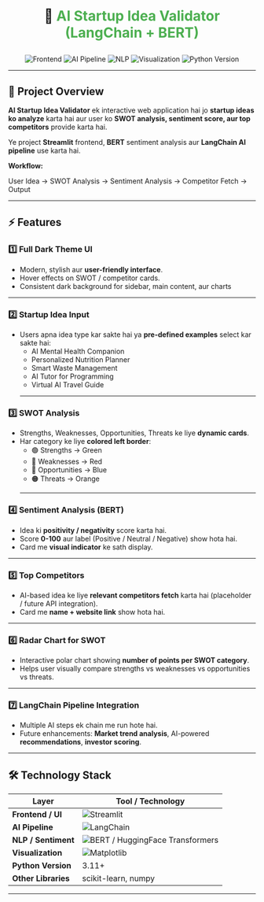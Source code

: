 # <p align="center">🚀 <span style="color:#4CAF50">AI Startup Idea Validator (LangChain + BERT)</span></p>

<p align="center">
  <img src="https://img.shields.io/badge/Frontend-Streamlit-blue?style=flat&logo=streamlit&logoColor=white" alt="Frontend"/>
  <img src="https://img.shields.io/badge/AI-Python%20%26%20LangChain-orange?style=flat&logo=python&logoColor=white" alt="AI Pipeline"/>
  <img src="https://img.shields.io/badge/NLP-BERT-red?style=flat&logo=transformers&logoColor=white" alt="NLP"/>
  <img src="https://img.shields.io/badge/Visualization-Matplotlib-lightblue?style=flat&logo=matplotlib&logoColor=black" alt="Visualization"/>
  <img src="https://img.shields.io/badge/Dependencies-Python%203.11+-yellow?style=flat" alt="Python Version"/>
</p>

---

## 🔹 **Project Overview**

**AI Startup Idea Validator** ek interactive web application hai jo **startup ideas ko analyze** karta hai aur user ko **SWOT analysis, sentiment score, aur top competitors** provide karta hai.  

Ye project **Streamlit** frontend, **BERT** sentiment analysis aur **LangChain AI pipeline** use karta hai.  

**Workflow:**

User Idea -> SWOT Analysis -> Sentiment Analysis -> Competitor Fetch -> Output

---

## ⚡ **Features**

### 1️⃣ Full Dark Theme UI
- Modern, stylish aur **user-friendly interface**.  
- Hover effects on SWOT / competitor cards.  
- Consistent dark background for sidebar, main content, aur charts
- ------------------------------------------------------------------------------------------------------------------------------

### 2️⃣ Startup Idea Input
- Users apna idea type kar sakte hai ya **pre-defined examples** select kar sakte hai:  
  - AI Mental Health Companion  
  - Personalized Nutrition Planner  
  - Smart Waste Management  
  - AI Tutor for Programming  
  - Virtual AI Travel Guide
  - -----------------------------------------------------------------------------------------

### 3️⃣ SWOT Analysis
- Strengths, Weaknesses, Opportunities, Threats ke liye **dynamic cards**.  
- Har category ke liye **colored left border**:  
  - 🟢 Strengths → Green  
  - 🔴 Weaknesses → Red  
  - 🔵 Opportunities → Blue  
  - 🟠 Threats → Orange
  - ----------------------------------------------------------------------------------------

### 4️⃣ Sentiment Analysis (BERT)
- Idea ki **positivity / negativity** score karta hai.  
- Score **0-100** aur label (Positive / Neutral / Negative) show hota hai.  
- Card me **visual indicator** ke sath display.
---------------------------------------------------------------------------------------------------------------------
### 5️⃣ Top Competitors
- AI-based idea ke liye **relevant competitors fetch** karta hai (placeholder / future API integration).  
- Card me **name + website link** show hota hai.
------------------------------------------------------------------------------------
### 6️⃣ Radar Chart for SWOT
- Interactive polar chart showing **number of points per SWOT category**.  
- Helps user visually compare strengths vs weaknesses vs opportunities vs threats.
- -----------------------------------------------------------------------------------------

### 7️⃣ LangChain Pipeline Integration
- Multiple AI steps ek chain me run hote hai.  
- Future enhancements: **Market trend analysis**, AI-powered **recommendations**, **investor scoring**.

---------------------------------------------------------------------------------

## 🛠 **Technology Stack**

| Layer | Tool / Technology |
|-------|-----------------|
| **Frontend / UI** | ![Streamlit](https://img.shields.io/badge/Streamlit-FF4B4B?style=flat&logo=streamlit&logoColor=white) |
| **AI Pipeline** | ![LangChain](https://img.shields.io/badge/LangChain-00BFFF?style=flat) |
| **NLP / Sentiment** | ![BERT](https://img.shields.io/badge/BERT-FF6F61?style=flat) / HuggingFace Transformers |
| **Visualization** | ![Matplotlib](https://img.shields.io/badge/Matplotlib-11557C?style=flat&logo=matplotlib&logoColor=white) |
| **Python Version** | 3.11+ |
| **Other Libraries** | scikit-learn, numpy |

---
